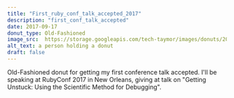 ```yaml
---
title: "First_ruby_conf_talk_accepted_2017"
description: "first_conf_talk_accepted"
date: 2017-09-17
donut_type: Old-Fashioned
image_src:  https://storage.googleapis.com/tech-taymor/images/donuts/2017/rubyconf2017_acceptance.jpg
alt_text: a person holding a donut
draft: false
---
```

Old-Fashioned donut for getting my first conference talk accepted. I'll be speaking at RubyConf 2017 in New Orleans, giving at talk on "Getting Unstuck: Using the Scientific Method for Debugging".
